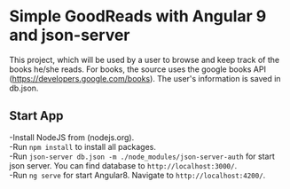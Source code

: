 # Simple GoodReads with Angular 9 and json-server

This project, which will be used by a user to browse and keep track of the books he/she reads. For books, the source uses the google books API (https://developers.google.com/books). The user's information is saved in db.json.

## Start App

-Install NodeJS from (nodejs.org).
<br />
-Run `npm install` to install all packages.
<br />
-Run `json-server db.json -m ./node_modules/json-server-auth` for start json server. You can find database to `http://localhost:3000/`.
<br />
-Run `ng serve` for start Angular8. Navigate to `http://localhost:4200/`.
